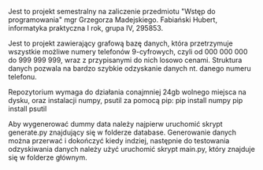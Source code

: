 Jest to projekt semestralny na zaliczenie przedmiotu "Wstęp do programowania" mgr Grzegorza Madejskiego.
Fabiański Hubert, informatyka praktyczna I rok, grupa IV, 295853.

Jest to projekt zawierający grafową bazę danych, która przetrzymuje wszystkie możliwe numery telefonów 9-cyfrowych,
czyli od 000 000 000 do 999 999 999, wraz z przypisanymi do nich losowo cenami. Struktura danych pozwala na bardzo
szybkie odzyskanie danych nt. danego numeru telefonu.

Repozytorium wymaga do działania conajmniej 24gb wolnego miejsca na dysku, oraz instalacji numpy, psutil za pomocą pip:
pip install numpy
pip install psutil

Aby wygenerować dummy data należy najpierw uruchomić skrypt generate.py znajdujący się w folderze database.
Generowanie danych można przerwać i dokończyć kiedy indziej, następnie do testowania odzyskiwania danych należy
użyć uruchomić skrypt main.py, który znajduje się w folderze głównym.
